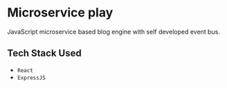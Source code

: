 # Microservice play

JavaScript microservice based blog engine with self developed event bus.

## Tech Stack Used

- `React`
- `ExpressJS`
